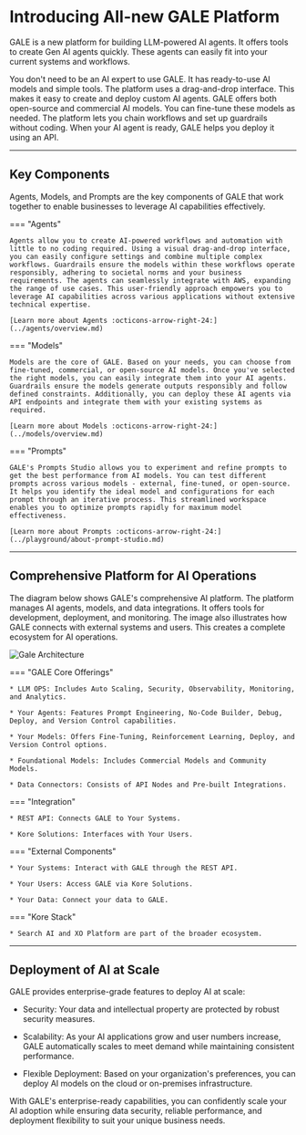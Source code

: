 # Introducing All-new GALE Platform

GALE is a new platform for building LLM-powered AI agents. It offers tools to create Gen AI agents quickly. These agents can easily fit into your current systems and workflows. 

You don't need to be an AI expert to use GALE. It has ready-to-use AI models and simple tools. The platform uses a drag-and-drop interface. This makes it easy to create and deploy custom AI agents. GALE offers both open-source and commercial AI models. You can fine-tune these models as needed. The platform lets you chain workflows and set up guardrails without coding. When your AI agent is ready, GALE helps you deploy it using an API.

<hr>

## Key Components

Agents, Models, and Prompts are the key components of GALE that work together to enable businesses to leverage AI capabilities effectively.

=== "Agents"

    Agents allow you to create AI-powered workflows and automation with little to no coding required. Using a visual drag-and-drop interface, you can easily configure settings and combine multiple complex workflows. Guardrails ensure the models within these workflows operate responsibly, adhering to societal norms and your business requirements. The agents can seamlessly integrate with AWS, expanding the range of use cases. This user-friendly approach empowers you to leverage AI capabilities across various applications without extensive technical expertise.
    
    [Learn more about Agents :octicons-arrow-right-24:](../agents/overview.md)

=== "Models"

    Models are the core of GALE. Based on your needs, you can choose from fine-tuned, commercial, or open-source AI models. Once you've selected the right models, you can easily integrate them into your AI agents. Guardrails ensure the models generate outputs responsibly and follow defined constraints. Additionally, you can deploy these AI agents via API endpoints and integrate them with your existing systems as required.
    
    [Learn more about Models :octicons-arrow-right-24:](../models/overview.md)

=== "Prompts"

    GALE's Prompts Studio allows you to experiment and refine prompts to get the best performance from AI models. You can test different prompts across various models - external, fine-tuned, or open-source. It helps you identify the ideal model and configurations for each prompt through an iterative process. This streamlined workspace enables you to optimize prompts rapidly for maximum model effectiveness.
    
    [Learn more about Prompts :octicons-arrow-right-24:](../playground/about-prompt-studio.md)

<hr>

## Comprehensive Platform for AI Operations

The diagram below shows GALE's comprehensive AI platform. The platform manages AI agents, models, and data integrations. It offers tools for development, deployment, and monitoring. The image also illustrates how GALE connects with external systems and users. This creates a complete ecosystem for AI operations.

<img src="../images/gale-architecture-diagram.png" alt="Gale Architecture" title="Gale Architecture" style="border: 0px solid gray; zoom:100%;">

=== "GALE Core Offerings"

    * LLM OPS: Includes Auto Scaling, Security, Observability, Monitoring, and Analytics.

    * Your Agents: Features Prompt Engineering, No-Code Builder, Debug, Deploy, and Version Control capabilities.

    * Your Models: Offers Fine-Tuning, Reinforcement Learning, Deploy, and Version Control options.

    * Foundational Models: Includes Commercial Models and Community Models.

    * Data Connectors: Consists of API Nodes and Pre-built Integrations.

=== "Integration"

    * REST API: Connects GALE to Your Systems.

    * Kore Solutions: Interfaces with Your Users.

=== "External Components"

    * Your Systems: Interact with GALE through the REST API.

    * Your Users: Access GALE via Kore Solutions.

    * Your Data: Connect your data to GALE.

=== "Kore Stack"

    * Search AI and XO Platform are part of the broader ecosystem.

<hr>

## Deployment of AI at Scale

GALE provides enterprise-grade features to deploy AI at scale:

* Security: Your data and intellectual property are protected by robust security measures.

* Scalability: As your AI applications grow and user numbers increase, GALE automatically scales to meet demand while maintaining consistent performance.

* Flexible Deployment: Based on your organization's preferences, you can deploy AI models on the cloud or on-premises infrastructure.

With GALE's enterprise-ready capabilities, you can confidently scale your AI adoption while ensuring data security, reliable performance, and deployment flexibility to suit your unique business needs.
